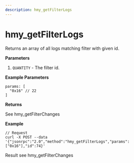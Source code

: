 ```yaml
---
description: hmy_getFilterLogs
---
```


# hmy_getFilterLogs

Returns an array of all logs matching filter with given id.

**Parameters**

1. `QUANTITY` - The filter id.

**Example Parameters**

```
params: [
  "0x16" // 22
]
```

**Returns**

See hmy_getFilterChanges

**Example**

```
// Request
curl -X POST --data '{"jsonrpc":"2.0","method":"hmy_getFilterLogs","params":["0x16"],"id":74}'
```

Result see hmy_getFilterChanges
